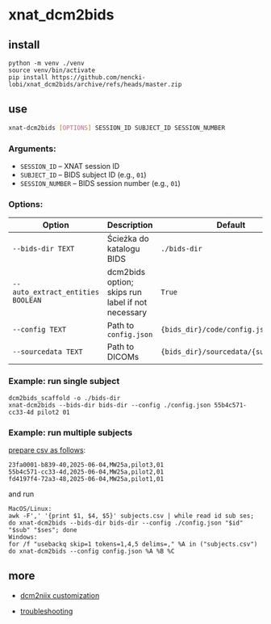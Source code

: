 # xnat_dcm2bids

## install
```
python -m venv ./venv
source venv/bin/activate
pip install https://github.com/nencki-lobi/xnat_dcm2bids/archive/refs/heads/master.zip
```

## use

```bash
xnat-dcm2bids [OPTIONS] SESSION_ID SUBJECT_ID SESSION_NUMBER
```

### Arguments:

* `SESSION_ID` – XNAT session ID
* `SUBJECT_ID` – BIDS subject ID (e.g., `01`)
* `SESSION_NUMBER` – BIDS session number (e.g., `01`)

### Options:

| Option                            | Description                                       | Default                              |
| --------------------------------- | ------------------------------------------------- | ------------------------------------ |
| `--bids-dir TEXT`                 | Ścieżka do katalogu BIDS                          | `./bids-dir`                         |
| `--auto_extract_entities BOOLEAN` | dcm2bids option; skips run label if not necessary | `True`                               |
| `--config TEXT`                   | Path to `config.json`                             | `{bids_dir}/code/config.json`        |
| `--sourcedata TEXT`               | Path to DICOMs                                    | `{bids_dir}/sourcedata/{subject_id}` |


### Example: run single subject
```
dcm2bids_scaffold -o ./bids-dir
xnat-dcm2bids --bids-dir bids-dir --config ./config.json 55b4c571-cc33-4d pilot2 01
```

### Example: run multiple subjects
[prepare csv as follows](https://bkossows.notion.site/Export-XNAT-sessions-to-CSV-249fe8b66b5d42b98feb06897a92fea9):
```
23fa0001-b839-40,2025-06-04,MW25a,pilot3,01
55b4c571-cc33-4d,2025-06-04,MW25a,pilot2,01
fd4197f4-72a3-48,2025-06-04,MW25a,pilot1,01
```

and run
```
MacOS/Linux:
awk -F',' '{print $1, $4, $5}' subjects.csv | while read id sub ses; do xnat-dcm2bids --bids-dir bids-dir --config ./config.json "$id" "$sub" "$ses"; done
Windows:
for /f "usebackq skip=1 tokens=1,4,5 delims=," %A in ("subjects.csv") do xnat-dcm2bids --config config.json %A %B %C
```

## more 
- [dcm2niix customization](dcm2niix.md)

- [troubleshooting](troubleshooting.md)



